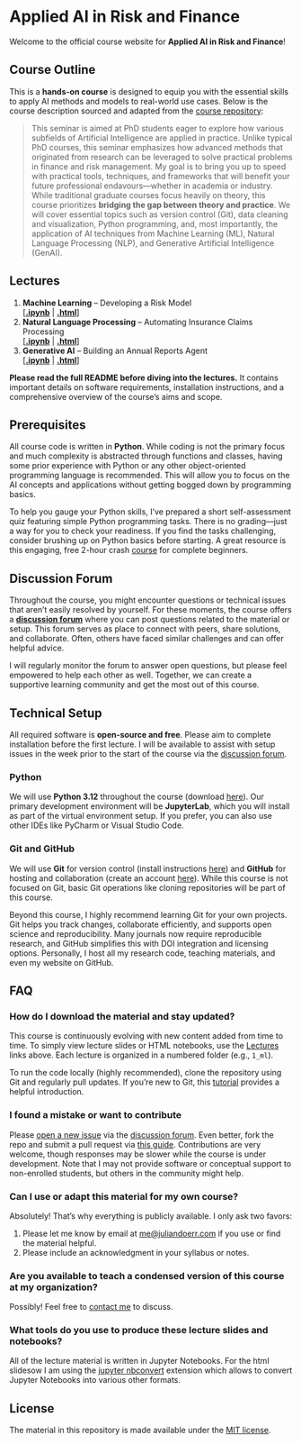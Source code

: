 # Applied AI in Risk and Finance

Welcome to the official course website for **Applied AI in Risk and Finance**!

## Course Outline

This is a **hands-on course** is designed to equip you with the essential skills to apply AI methods and models to real-world use cases. Below is the course description sourced and adapted from the [course repository](https://github.com/ai-analytics-jlu-ws25-26/courses):

> This seminar is aimed at PhD students eager to explore how various subfields of Artificial Intelligence are applied in practice. Unlike typical PhD courses, this seminar emphasizes how advanced methods that originated from research can be leveraged to solve practical problems in finance and risk management. My goal is to bring you up to speed with practical tools, techniques, and frameworks that will benefit your future professional endavours—whether in academia or industry. While traditional graduate courses focus heavily on theory, this course prioritizes **bridging the gap between theory and practice**. We will cover essential topics such as version control (Git), data cleaning and visualization, Python programming, and, most importantly, the application of AI techniques from Machine Learning (ML), Natural Language Processing (NLP), and Generative Artificial Intelligence (GenAI).

## Lectures

1. **Machine Learning** – Developing a Risk Model  
   \[[**.ipynb**](https://github.com/ai-analytics-jlu-ws25-26/courses/blob/main/1_ml/ml.ipynb) | [**.html**](https://juliandoerr.com/courses/1_course/#/)\]
2. **Natural Language Processing** – Automating Insurance Claims Processing  
   \[[**.ipynb**](https://github.com/ai-analytics-jlu-ws25-26/courses/blob/main/2_nlp/nlp.ipynb) | [**.html**](https://juliandoerr.com/courses/2_course/#/)\]
3. **Generative AI** – Building an Annual Reports Agent  
   \[[**.ipynb**](https://github.com/ai-analytics-jlu-ws25-26/courses/blob/main/3_genai/genai.ipynb) | [**.html**](https://juliandoerr.com/courses/3_course/#/)\]

**Please read the full README before diving into the lectures.** It contains important details on software requirements, installation instructions, and a comprehensive overview of the course’s aims and scope.

## Prerequisites

All course code is written in **Python**. While coding is not the primary focus and much complexity is abstracted through functions and classes, having some prior experience with Python or any other object-oriented programming language is recommended. This will allow you to focus on the AI concepts and applications without getting bogged down by programming basics.

To help you gauge your Python skills, I’ve prepared a short self-assessment quiz featuring simple Python programming tasks. There is no grading—just a way for you to check your readiness. If you find the tasks challenging, consider brushing up on Python basics before starting. A great resource is this engaging, free 2-hour crash [course](https://www.youtube.com/watch?v=K5KVEU3aaeQ) for complete beginners.

## Discussion Forum

Throughout the course, you might encounter questions or technical issues that aren’t easily resolved by yourself. For these moments, the course offers a [**discussion forum**](https://github.com/orgs/ai-analytics-jlu-ws25-26/discussions) where you can post questions related to the material or setup. This forum serves as place to connect with peers, share solutions, and collaborate. Often, others have faced similar challenges and can offer helpful advice.

I will regularly monitor the forum to answer open questions, but please feel empowered to help each other as well. Together, we can create a supportive learning community and get the most out of this course.

## Technical Setup

All required software is **open-source and free**. Please aim to complete installation before the first lecture. I will be available to assist with setup issues in the week prior to the start of the course via the [discussion forum](https://github.com/orgs/ai-analytics-jlu-ws25-26/discussions).

### Python

We will use **Python 3.12** throughout the course (download [here](https://www.python.org/downloads/release/python-3120/)). Our primary development environment will be **JupyterLab**, which you will install as part of the virtual environment setup. If you prefer, you can also use other IDEs like PyCharm or Visual Studio Code.

### Git and GitHub

We will use **Git** for version control (install instructions [here](https://git-scm.com/downloads)) and **GitHub** for hosting and collaboration (create an account [here](https://github.com/join)). While this course is not focused on Git, basic Git operations like cloning repositories will be part of this course.

Beyond this course, I highly recommend learning Git for your own projects. Git helps you track changes, collaborate efficiently, and supports open science and reproducibility. Many journals now require reproducible research, and GitHub simplifies this with DOI integration and licensing options. Personally, I host all my research code, teaching materials, and even my website on GitHub.

## FAQ

### How do I download the material and stay updated?

This course is continuously evolving with new content added from time to time. To simply view lecture slides or HTML notebooks, use the [Lectures](#lectures) links above. Each lecture is organized in a numbered folder (e.g., `1_ml`).

To run the code locally (highly recommended), clone the repository using Git and regularly pull updates. If you’re new to Git, this [tutorial](https://realpython.com/courses/python-git-github-intro/) provides a helpful introduction.

### I found a mistake or want to contribute

Please [open a new issue](https://help.github.com/articles/creating-an-issue/) via the [discussion forum](https://github.com/orgs/ai-analytics-jlu-ws25-26/discussions). Even better, fork the repo and submit a pull request via [this guide](https://help.github.com/articles/creating-a-pull-request-from-a-fork/). Contributions are very welcome, though responses may be slower while the course is under development. Note that I may not provide software or conceptual support to non-enrolled students, but others in the community might help.

### Can I use or adapt this material for my own course?

Absolutely! That’s why everything is publicly available. I only ask two favors:<br>
1. Please let me know by email at [me@juliandoerr.com](mailto:me@juliandoerr.com) if you use or find the material helpful.<br>
2. Please include an acknowledgment in your syllabus or notes.

### Are you available to teach a condensed version of this course at my organization?

Possibly! Feel free to [contact me](mailto:me@juliandoerr.com) to discuss.

### What tools do you use to produce these lecture slides and notebooks?

All of the lecture material is written in Jupyter Notebooks. For the html slidesow I am using the [jupyter nbconvert](https://github.com/jupyter/nbconvert) extension which allows to convert Jupyter Notebooks into various other formats.

## License

The material in this repository is made available under the [MIT license](http://opensource.org/licenses/mit-license.php).
